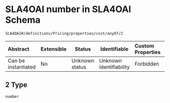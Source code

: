 # SLA4OAI number in SLA4OAI Schema

```txt
SLA4OAI#/definitions/Pricing/properties/cost/anyOf/2
```




| Abstract            | Extensible | Status         | Identifiable            | Custom Properties | Additional Properties | Access Restrictions | Defined In                                                                    |
| :------------------ | ---------- | -------------- | ----------------------- | :---------------- | --------------------- | ------------------- | ----------------------------------------------------------------------------- |
| Can be instantiated | No         | Unknown status | Unknown identifiability | Forbidden         | Allowed               | none                | [SLA4OAI.schema.json\*](../SLA4OAI.schema.json "open original schema") |

## 2 Type

`number`
